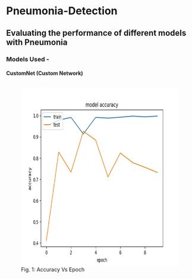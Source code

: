 # Pneumonia-Detection
## Evaluating the performance of different models with Pneumonia
### Models Used -
#### CustomNet (Custom Network)
<html>
<div class="row">
 <div class="column">
   <figure>
    <img width="640" height="478" src="https://github.com/yohan9655/Pneumonia-Detection/blob/master/graphs/InceptionAccVsEpoch.jpeg" align="middle">
    <figcaption>Fig. 1: Accuracy Vs Epoch</figcaption>
  </figure>
 </div>
</div>
 </html>
